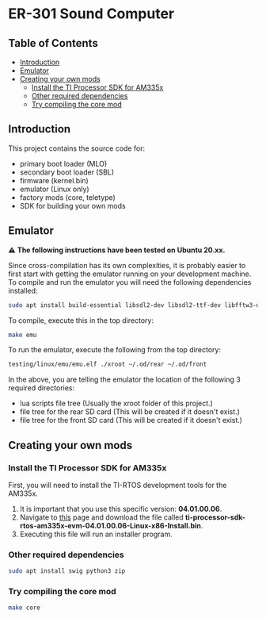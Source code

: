 # ER-301 Sound Computer

## Table of Contents

  * [Introduction](#introduction)
  * [Emulator](#emulator)
  * [Creating your own mods](#creating-your-own-mods)
    + [Install the TI Processor SDK for AM335x](#install-the-ti-processor-sdk-for-am335x)
    + [Other required dependencies](#other-required-dependencies)
    + [Try compiling the core mod](#try-compiling-the-core-mod)

## Introduction

This project contains the source code for:
* primary boot loader (MLO)
* secondary boot loader (SBL)
* firmware (kernel.bin)
* emulator (Linux only)
* factory mods (core, teletype)
* SDK for building your own mods

## Emulator

:warning: **The following instructions have been tested on Ubuntu 20.xx.**

Since cross-compilation has its own complexities, it is probably easier to first start with getting the emulator running on your development machine.  To compile and run the emulator you will need the following dependencies installed:

```bash
sudo apt install build-essential libsdl2-dev libsdl2-ttf-dev libfftw3-dev swig python3 zip
```

To compile, execute this in the top directory:

```bash
make emu
```

To run the emulator, execute the following from the top directory:
```bash
testing/linux/emu/emu.elf ./xroot ~/.od/rear ~/.od/front
```

In the above, you are telling the emulator the location of the following 3 required directories:
* lua scripts file tree (Usually the xroot folder of this project.)
* file tree for the rear SD card (This will be created if it doesn't exist.)
* file tree for the front SD card (This will be created if it doesn't exist.)

## Creating your own mods


### Install the TI Processor SDK for AM335x
First, you will need to install the TI-RTOS development tools for the AM335x. 
1. It is important that you use this specific version: **04.01.00.06**.  
2. Navigate to [this](https://software-dl.ti.com/processor-sdk-rtos/esd/AM335X/04_01_00_06/index_FDS.html) page and download the file called **ti-processor-sdk-rtos-am335x-evm-04.01.00.06-Linux-x86-Install.bin**.
3. Executing this file will run an installer program.

### Other required dependencies

```bash
sudo apt install swig python3 zip
```

### Try compiling the core mod

```bash
make core
```

